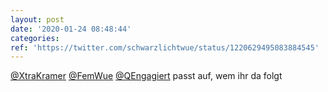 ```yaml
---
layout: post
date: '2020-01-24 08:48:44'
categories: 
ref: 'https://twitter.com/schwarzlichtwue/status/1220629495083884545'
---
```

[@XtraKramer](https://twitter.com/XtraKramer) [@FemWue](https://twitter.com/FemWue) [@QEngagiert](https://twitter.com/QEngagiert) passt auf, wem ihr da folgt